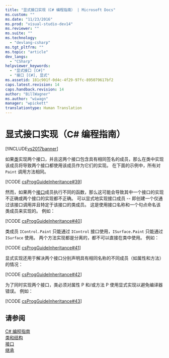 ```yaml
---
title: "显式接口实现（C# 编程指南） | Microsoft Docs"
ms.custom: ""
ms.date: "11/23/2016"
ms.prod: "visual-studio-dev14"
ms.reviewer: ""
ms.suite: ""
ms.technology: 
  - "devlang-csharp"
ms.tgt_pltfrm: ""
ms.topic: "article"
dev_langs: 
  - "CSharp"
helpviewer_keywords: 
  - "显式接口 [C#]"
  - "接口 [C#], 显式"
ms.assetid: 181c901f-0d4c-4f29-97fc-895079617bf2
caps.latest.revision: 14
caps.handback.revision: 14
author: "BillWagner"
ms.author: "wiwagn"
manager: "wpickett"
translationtype: Human Translation
---
```

# 显式接口实现（C# 编程指南）
[!INCLUDE[vs2017banner](../../../csharp/includes/vs2017banner.md)]

如果[类](../../../csharp/language-reference/keywords/class.md)实现两个接口，并且这两个接口包含具有相同签名的成员，那么在类中实现该成员将导致两个接口都使用该成员作为它们的实现。  在下面的示例中，所有对 `Paint` 调用方法相同。  
  
 [!CODE [csProgGuideInheritance#39](../CodeSnippet/VS_Snippets_VBCSharp/csProgGuideInheritance#39)]  
  
 然而，如果两个[接口](../../../csharp/language-reference/keywords/interface.md)成员执行不同的函数，那么这可能会导致其中一个接口的实现不正确或两个接口的实现都不正确。  可以显式地实现接口成员 \-\- 即创建一个仅通过该接口调用并且特定于该接口的类成员。  这是使用接口名称和一个句点命名该类成员来实现的。  例如：  
  
 [!CODE [csProgGuideInheritance#40](../CodeSnippet/VS_Snippets_VBCSharp/csProgGuideInheritance#40)]  
  
 类成员 `IControl.Paint` 只能通过 `IControl` 接口使用，`ISurface.Paint` 只能通过 `ISurface` 使用。  两个方法实现都是分离的，都不可以直接在类中使用。  例如：  
  
 [!CODE [csProgGuideInheritance#41](../CodeSnippet/VS_Snippets_VBCSharp/csProgGuideInheritance#41)]  
  
 显式实现还用于解决两个接口分别声明具有相同名称的不同成员（如属性和方法）的情况：  
  
 [!CODE [csProgGuideInheritance#42](../CodeSnippet/VS_Snippets_VBCSharp/csProgGuideInheritance#42)]  
  
 为了同时实现两个接口，类必须对属性 P 和\/或方法 P 使用显式实现以避免编译器错误。  例如：  
  
 [!CODE [csProgGuideInheritance#43](../CodeSnippet/VS_Snippets_VBCSharp/csProgGuideInheritance#43)]  
  
## 请参阅  
 [C\# 编程指南](../../../csharp/programming-guide/index.md)   
 [类和结构](../../../csharp/programming-guide/classes-and-structs/index.md)   
 [接口](../../../csharp/programming-guide/interfaces/index.md)   
 [继承](../../../csharp/programming-guide/classes-and-structs/inheritance.md)